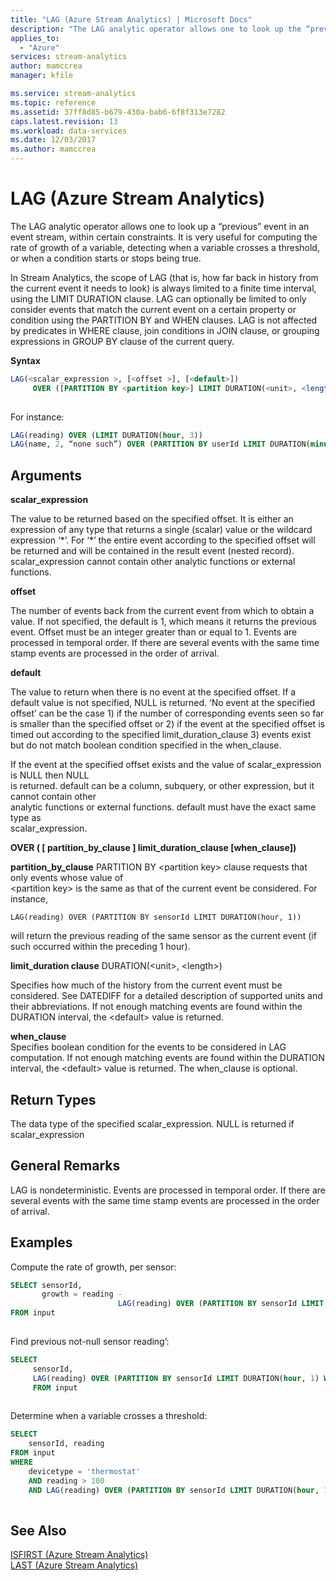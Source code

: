 ```yaml
---
title: "LAG (Azure Stream Analytics) | Microsoft Docs"
description: "The LAG analytic operator allows one to look up the “previous” event in an event stream, within certain constraints."
applies_to: 
  - "Azure"
services: stream-analytics
author: mamccrea
manager: kfile

ms.service: stream-analytics
ms.topic: reference
ms.assetid: 37ff8d85-b679-430a-bab6-6f8f313e7282
caps.latest.revision: 13
ms.workload: data-services
ms.date: 12/03/2017
ms.author: mamccrea
---
```

# LAG (Azure Stream Analytics)
The LAG analytic operator allows one to look up a “previous” event in an event stream, within certain constraints. It is very useful for computing the rate of growth of a variable, detecting when a variable crosses a threshold, or when a condition starts or stops being true. 
  
In Stream Analytics, the scope of LAG (that is, how far back in history from the current event it needs to look) is always limited to a finite time interval, using the LIMIT DURATION clause. LAG can optionally be limited to only consider events that match the current event on a certain property or condition using the PARTITION BY and WHEN clauses. LAG is not affected by predicates in WHERE clause, join conditions in JOIN clause, or grouping expressions in GROUP BY clause of the current query.
  
 **Syntax**  
  
```SQL  
LAG(<scalar_expression >, [<offset >], [<default>])  
     OVER ([PARTITION BY <partition key>] LIMIT DURATION(<unit>, <length>) [WHEN boolean_expression])
  
```  
  
 For instance:  
  
```SQL  
LAG(reading) OVER (LIMIT DURATION(hour, 3))  
LAG(name, 2, “none such”) OVER (PARTITION BY userId LIMIT DURATION(minute, 2))  
```  
  
## Arguments  
 **scalar_expression**  
  
 The value to be returned based on the specified offset. It is either an expression of any type that returns a single (scalar) value or the wildcard expression ‘*’. For ‘\*’ the entire event according to the specified offset will be returned and will be contained in the result event (nested record).  
scalar_expression cannot contain other analytic functions or external functions.  
  
 **offset**  
  
 The number of events back from the current event from which to obtain a value. If not specified, the default is 1, which means it returns the previous event. Offset must be an integer greater than or equal to 1. Events are processed in temporal order. If there are several events with the same time stamp events are processed in the order of arrival.  
  
 **default**  
  
 The value to return when there is no event at the specified offset. If a default value is not specified, NULL is returned. ‘No event at the specified offset’ can be the case 1) if the number of corresponding events seen so far is smaller than the specified offset or 2) if the event at the  specified offset is timed out according to the specified limit_duration_clause 3) events exist but do not match boolean condition specified in the when_clause.  
  
 If the event at the specified offset exists and the value of scalar_expression is NULL then NULL  
is returned. default can be a column, subquery, or other expression, but it cannot contain other  
analytic functions or external functions. default must have the exact same type as  
scalar_expression.  
  
 **OVER ( [ partition_by_clause ] limit_duration_clause [when_clause])**  
  
 **partition_by_clause** PARTITION BY \<partition key> clause requests that only events whose value of  
\<partition key> is the same as that of the current event be considered. For instance,  
  
```  
LAG(reading) OVER (PARTITION BY sensorId LIMIT DURATION(hour, 1))  
```  
  
 will return the previous reading of the same sensor as the current event (if such occurred within the preceding 1 hour).  
  
 **limit_duration clause** DURATION(\<unit>, \<length>)  
  
 Specifies how much of the history from the current event must be considered. See DATEDIFF for a detailed description of supported units and their abbreviations. If not enough matching events are found within the DURATION interval, the \<default> value is returned.  
  
 **when_clause**  
 Specifies boolean condition for the events to be considered in LAG computation. If not enough matching events are found within the DURATION interval, the \<default> value is returned. The when_clause is optional.  
  
## Return Types  
 The data type of the specified scalar_expression. NULL is returned if scalar_expression  
  
## General Remarks  
 LAG is nondeterministic. Events are processed in temporal order. If there are several events with the same time stamp events are processed in the order of arrival.  
  
## Examples  
 Compute the rate of growth, per sensor:  
  
```SQL  
SELECT sensorId,  
       growth = reading -
                        LAG(reading) OVER (PARTITION BY sensorId LIMIT DURATION(hour, 1))  
FROM input  
  
```  
  
 Find previous not-null sensor reading’:  
  
```SQL  
SELECT  
     sensorId,  
     LAG(reading) OVER (PARTITION BY sensorId LIMIT DURATION(hour, 1) WHEN reading IS NOT NULL)  
     FROM input  
  
```  
  
 Determine when a variable crosses a threshold:  
  
```SQL  
SELECT
    sensorId, reading
FROM input
WHERE
    devicetype = 'thermostat'
    AND reading > 100
    AND LAG(reading) OVER (PARTITION BY sensorId LIMIT DURATION(hour, 1) WHEN devicetype = 'thermostat') <= 100
  
```  
  
## See Also  
 [ISFIRST &#40;Azure Stream Analytics&#41;](isfirst-azure-stream-analytics.md)   
 [LAST &#40;Azure Stream Analytics&#41;](last-azure-stream-analytics.md)  
  
  
